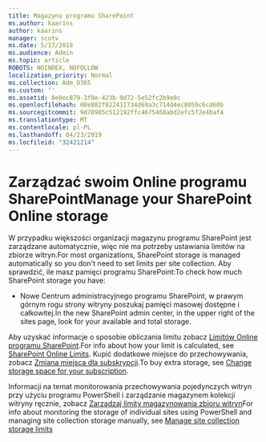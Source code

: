 ```yaml
---
title: Magazynu programu SharePoint
ms.author: kaarins
author: kaarins
manager: scotv
ms.date: 5/17/2018
ms.audience: Admin
ms.topic: article
ROBOTS: NOINDEX, NOFOLLOW
localization_priority: Normal
ms.collection: Adm_O365
ms.custom: ''
ms.assetid: 8e0ec879-3f0e-423b-9d72-5e52fc2b9e0c
ms.openlocfilehash: 08e882f822411734d69a3c714d4ec8059c6cd60b
ms.sourcegitcommit: 9d78905c512192ffc4675468abd2efc5f2e4baf4
ms.translationtype: MT
ms.contentlocale: pl-PL
ms.lasthandoff: 04/23/2019
ms.locfileid: "32421214"
---
```

# <a name="manage-your-sharepoint-online-storage"></a><span data-ttu-id="a96f3-102">Zarządzać swoim Online programu SharePoint</span><span class="sxs-lookup"><span data-stu-id="a96f3-102">Manage your SharePoint Online storage</span></span>

<span data-ttu-id="a96f3-103">W przypadku większości organizacji magazynu programu SharePoint jest zarządzane automatycznie, więc nie ma potrzeby ustawiania limitów na zbiorze witryn.</span><span class="sxs-lookup"><span data-stu-id="a96f3-103">For most organizations, SharePoint storage is managed automatically so you don't need to set limits per site collection.</span></span> <span data-ttu-id="a96f3-104">Aby sprawdzić, ile masz pamięci programu SharePoint:</span><span class="sxs-lookup"><span data-stu-id="a96f3-104">To check how much SharePoint storage you have:</span></span>
  
- <span data-ttu-id="a96f3-105">Nowe Centrum administracyjnego programu SharePoint, w prawym górnym rogu strony witryny poszukaj pamięci masowej dostępne i całkowitej.</span><span class="sxs-lookup"><span data-stu-id="a96f3-105">In the new SharePoint admin center, in the upper right of the sites page, look for your available and total storage.</span></span>
    
<span data-ttu-id="a96f3-106">Aby uzyskać informacje o sposobie obliczania limitu zobacz [Limitów Online programu SharePoint](https://go.microsoft.com/fwlink/p/?LinkID=856113).</span><span class="sxs-lookup"><span data-stu-id="a96f3-106">For info about how your limit is calculated, see [SharePoint Online Limits](https://go.microsoft.com/fwlink/p/?LinkID=856113).</span></span> <span data-ttu-id="a96f3-107">Kupić dodatkowe miejsce do przechowywania, zobacz [Zmiana miejsca dla subskrypcji](https://go.microsoft.com/fwlink/?linkid=866428).</span><span class="sxs-lookup"><span data-stu-id="a96f3-107">To buy extra storage, see [Change storage space for your subscription](https://go.microsoft.com/fwlink/?linkid=866428).</span></span>
  
<span data-ttu-id="a96f3-108">Informacji na temat monitorowania przechowywania pojedynczych witryn przy użyciu programu PowerShell i zarządzanie magazynem kolekcji witryny ręcznie, zobacz [Zarządzaj limity magazynowania zbioru witryn](https://go.microsoft.com/fwlink/?linkid=867833)</span><span class="sxs-lookup"><span data-stu-id="a96f3-108">For info about monitoring the storage of individual sites using PowerShell and managing site collection storage manually, see [Manage site collection storage limits](https://go.microsoft.com/fwlink/?linkid=867833)</span></span>
  

